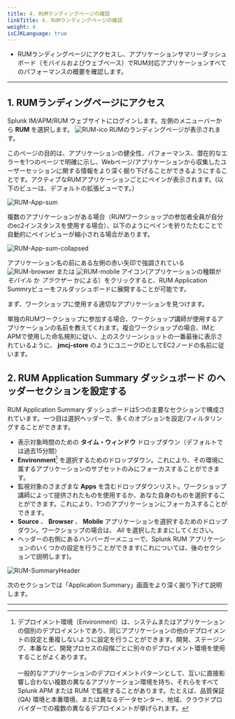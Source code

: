 ```yaml
---
title: 4. RUMランディングページの確認
linkTitle: 4. RUMランディングページの確認
weight: 4
isCJKLanguage: true
---
```


* RUMランディングページにアクセスし、アプリケーションサマリーダッシュボード（モバイルおよびウェブベース）でRUM対応アプリケーションすべてのパフォーマンスの概要を確認します。

---

## 1. RUMランディングページにアクセス

Splunk IM/APM/RUM ウェブサイトにログインします。左側のメニューバーから **RUM** を選択します。  ![RUM-ico](../images/RUM_ico.png) RUMのランディングページが表示されます。

このページの目的は、アプリケーションの健全性、パフォーマンス、潜在的なエラーを1つのページで明確に示し、Webページ/アプリケーションから収集したユーザーセッションに関する情報をより深く掘り下げることができるようにすることです。アクティブなRUMアプリケーションごとにペインが表示されます。(以下のビューは、デフォルトの拡張ビューです。）

![RUM-App-sum](../images/Applicationsummarydashboard.png)

複数のアプリケーションがある場合（RUMワークショップの参加者全員が自分のec2インスタンスを使用する場合）、以下のようにペインを折りたたむことで自動的にペインビューが縮小される場合があります。

![RUM-App-sum-collapsed](../images/multiple_apps_collapsed.png)

アプリケーション名の前にある左側の赤い矢印で強調されている ![RUM-browser](../images/browser.png) または ![RUM-mobile](../images/mobile.png) アイコン(アプリケーションの種類が *モバイル* か *ブラウザー* かによる）をクリックすると、RUM Application Summryビューをフルダッシュボードに展開することが可能です。

まず、ワークショップに使用する適切なアプリケーションを見つけます。

単独のRUMワークショップに参加する場合、ワークショップ講師が使用するアプリケーションの名前を教えてくれます。複合ワークショップの場合、IMとAPMで使用した命名規則に従い、上のスクリーンショットの一番最後に表示されているように、 **jmcj-store** のようにユニークIDとしてEC2ノードの名前に従います。

## 2. RUM Application Summary ダッシュボード のヘッダーセクションを設定する

RUM Application Summary ダッシュボードは5つの主要なセクションで構成されています。一つ目は選択ヘッダーで、多くのオプションを設定/フィルタリングすることができます。

* 表示対象時間のための **タイム・ウィンドウ** ドロップダウン（デフォルトでは過去15分間）
* **Environment**[^1] を選択するためのドロップダウン。これにより、その環境に属するアプリケーションのサブセットのみにフォーカスすることができます。
* 監視対象のさまざまな **Apps** を含むドロップダウンリスト。ワークショップ講師によって提供されたものを使用するか、あなた自身のものを選択することができます。これにより、1つのアプリケーションにフォーカスすることができます。
* **Source** 、 **Browser** 、 **Mobile** アプリケーションを選択するためのドロップダウン。ワークショップの場合は、 *All* を選択したままにしてください。
* ヘッダーの右側にあるハンバーガーメニューで、Splunk RUM アプリケーションのいくつかの設定を行うことができます(これについては、後のセクションで説明します)。

![RUM-SummaryHeader](../images/RUM_SummaryHeader.png)

次のセクションでは「Application Summary」画面をより深く掘り下げて説明します。

---

[^1]: デプロイメント環境（Environment）は、システムまたはアプリケーションの個別のデプロイメントであり、同じアプリケーションの他のデプロイメントの設定と重複しないように設定を行うことができます。開発、ステージング、本番など、開発プロセスの段階ごとに別々のデプロイメント環境を使用することがよくあります。
</br></br>
一般的なアプリケーションのデプロイメントパターンとして、互いに直接影響し合わない複数の異なるアプリケーション環境を持ち、それらをすべて Splunk APM または RUM で監視することがあります。たとえば、品質保証 (QA) 環境と本番環境、または異なるデータセンター、地域、クラウドプロバイダーでの複数の異なるデプロイメントが挙げられます。
